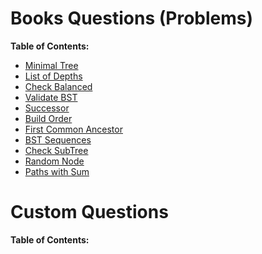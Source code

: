 # Books Questions (Problems)
**Table of Contents:**

  * [Minimal Tree](/src/Trees/Minimal%20Tree/Minimal%20Tree.md)
  * [List of Depths](/src/Trees/List%20of%20Depths/List%20of%20Depths.md)
  * [Check Balanced](/src/Trees/Check%20Balanced/Check%20Balanced.md)
  * [Validate BST](/src/Trees/Validate%20BST/Validate%20BST.md)
  * [Successor](/src/Trees/Successor/Successor.md)
  * [Build Order](/src/Trees/Build%20Order/Build%20Order.md)
  * [First Common Ancestor](/src/Trees/First%20Common%20Ancestor/First%20Common%20Ancestor.md)
  * [BST Sequences](/src/Trees/BST%20Sequences/BST%20Sequences.md)
  * [Check SubTree](/src/Trees/Check%20SubTree/Check%20SubTree.md)
  * [Random Node](/src/Trees/Random%20Node/Random%20Node.md)
  * [Paths with Sum](/src/Trees/Paths%20with%20Sum/Paths%20with%20Sum.md)


# Custom Questions
**Table of Contents:**
